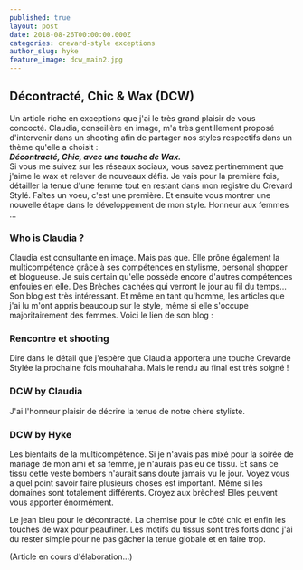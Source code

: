 ```yaml
---
published: true
layout: post
date: 2018-08-26T00:00:00.000Z
categories: crevard-style exceptions
author_slug: hyke
feature_image: dcw_main2.jpg
---
```

## Décontracté, Chic & Wax (DCW)

Un article riche en exceptions que j'ai le très grand plaisir de vous concocté. Claudia, conseillère en image, m'a très gentillement proposé d'intervenir dans un shooting afin de partager nos styles respectifs dans un thème qu'elle a choisit :  
***Décontracté, Chic, avec une touche de Wax.***  
Si vous me suivez sur les réseaux sociaux, vous savez pertinemment que j'aime le wax et relever de nouveaux défis. Je vais pour la première fois, détailler la tenue d'une femme tout en restant dans mon registre du Crevard Stylé. Faîtes un voeu, c'est une première. Et ensuite vous montrer une nouvelle étape dans le développement de mon style. Honneur aux femmes ... 

### Who is Claudia ?

Claudia est consultante en image. Mais pas que. Elle prône également la multicompétence grâce à ses compétences en stylisme, personal shopper et blogueuse. Je suis certain qu'elle possède encore d'autres compétences enfouies en elle. Des Brèches cachées qui verront le jour au fil du temps... Son blog est très intéressant. Et même en tant qu'homme, les articles que j'ai lu m'ont appris beaucoup sur le style, même si elle s'occupe majoritairement des femmes. Voici le lien de son blog :  

### Rencontre et shooting
Dire dans le détail que j'espère que Claudia apportera une touche Crevarde Stylée la prochaine fois mouhahaha. Mais le rendu au final est très soigné !

### DCW by Claudia

J'ai l'honneur plaisir de décrire la tenue de notre chère styliste. 

### DCW by Hyke

Les bienfaits de la multicompétence. Si je n'avais pas mixé pour la soirée de mariage de mon ami et sa femme, je n'aurais pas eu ce tissu. Et sans ce tissu cette veste bombers n'aurait sans doute jamais vu le jour. Voyez vous a quel point savoir faire plusieurs choses est important. Même si les domaines sont totalement différents. Croyez aux brèches! Elles peuvent vous apporter énormément. 

Le jean bleu pour le décontracté. La chemise pour le côté chic et enfin les touches de wax pour peaufiner. Les motifs du tissus sont très forts donc j'ai du rester simple pour ne pas gâcher la tenue globale et en faire trop.

(Article en cours d'élaboration...)
